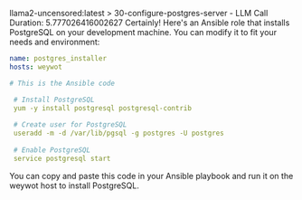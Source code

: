 llama2-uncensored:latest > 30-configure-postgres-server - LLM Call Duration: 5.777026416002627
Certainly! Here's an Ansible role that installs PostgreSQL on your development machine. You can modify it to fit your needs and environment:
```yaml
name: postgres_installer
hosts: weywot

# This is the Ansible code

 # Install PostgreSQL
 yum -y install postgresql postgresql-contrib
 
 # Create user for PostgreSQL
 useradd -m -d /var/lib/pgsql -g postgres -U postgres
 
 # Enable PostgreSQL
 service postgresql start
```
You can copy and paste this code in your Ansible playbook and run it on the weywot host to install PostgreSQL.
